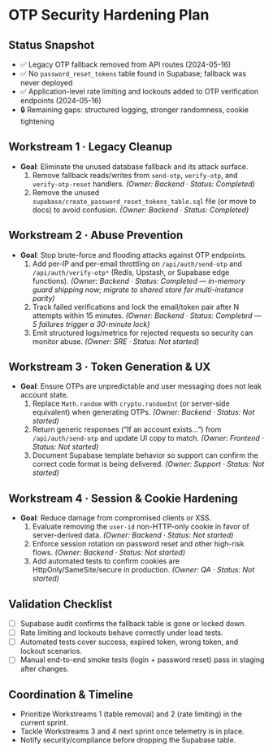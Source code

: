 # OTP Security Hardening Plan

## Status Snapshot
- ✅ Legacy OTP fallback removed from API routes (2024-05-16)
- ✅ No `password_reset_tokens` table found in Supabase; fallback was never deployed
- ✅ Application-level rate limiting and lockouts added to OTP verification endpoints (2024-05-16)
- 🔒 Remaining gaps: structured logging, stronger randomness, cookie tightening

## Workstream 1 · Legacy Cleanup
- **Goal**: Eliminate the unused database fallback and its attack surface.
  1. Remove fallback reads/writes from `send-otp`, `verify-otp`, and `verify-otp-reset` handlers. *(Owner: Backend · Status: Completed)*
  2. Remove the unused `supabase/create_password_reset_tokens_table.sql` file (or move to docs) to avoid confusion. *(Owner: Backend · Status: Completed)*

## Workstream 2 · Abuse Prevention
- **Goal**: Stop brute-force and flooding attacks against OTP endpoints.
  1. Add per-IP and per-email throttling on `/api/auth/send-otp` and `/api/auth/verify-otp*` (Redis, Upstash, or Supabase edge functions). *(Owner: Backend · Status: Completed — in-memory guard shipping now; migrate to shared store for multi-instance parity)*
  2. Track failed verifications and lock the email/token pair after N attempts within 15 minutes. *(Owner: Backend · Status: Completed — 5 failures trigger a 30-minute lock)*
  3. Emit structured logs/metrics for rejected requests so security can monitor abuse. *(Owner: SRE · Status: Not started)*

## Workstream 3 · Token Generation & UX
- **Goal**: Ensure OTPs are unpredictable and user messaging does not leak account state.
  1. Replace `Math.random` with `crypto.randomInt` (or server-side equivalent) when generating OTPs. *(Owner: Backend · Status: Not started)*
  2. Return generic responses (“If an account exists…”) from `/api/auth/send-otp` and update UI copy to match. *(Owner: Frontend · Status: Not started)*
  3. Document Supabase template behavior so support can confirm the correct code format is being delivered. *(Owner: Support · Status: Not started)*

## Workstream 4 · Session & Cookie Hardening
- **Goal**: Reduce damage from compromised clients or XSS.
  1. Evaluate removing the `user-id` non-HTTP-only cookie in favor of server-derived data. *(Owner: Backend · Status: Not started)*
  2. Enforce session rotation on password reset and other high-risk flows. *(Owner: Backend · Status: Not started)*
  3. Add automated tests to confirm cookies are HttpOnly/SameSite/secure in production. *(Owner: QA · Status: Not started)*

## Validation Checklist
- [ ] Supabase audit confirms the fallback table is gone or locked down.
- [ ] Rate limiting and lockouts behave correctly under load tests.
- [ ] Automated tests cover success, expired token, wrong token, and lockout scenarios.
- [ ] Manual end-to-end smoke tests (login + password reset) pass in staging after changes.

## Coordination & Timeline
- Prioritize Workstreams 1 (table removal) and 2 (rate limiting) in the current sprint.
- Tackle Workstreams 3 and 4 next sprint once telemetry is in place.
- Notify security/compliance before dropping the Supabase table.
